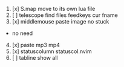 1. [x] S.map move to its own lua file
2. [ ] telescope find files feedkeys cur fname
3. [x] middlemouse paste image no stuck
- no need
4. [x] paste mp3 mp4
5. [x] statuscolumn statuscol.nvim
6. [ ] tabline show all
